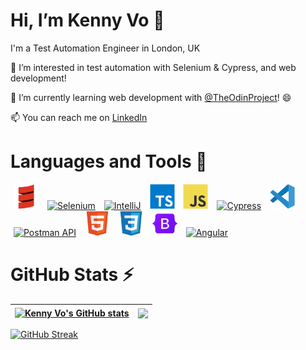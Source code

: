 # Hi, I’m Kenny Vo 👋

I'm a Test Automation Engineer in London, UK

👀 I’m interested in test automation with Selenium & Cypress, and web development!

🌱 I’m currently learning web development with [@TheOdinProject](https://github.com/TheOdinProject/theodinproject)! 😄

📫 You can reach me on [LinkedIn](https://www.linkedin.com/in/vokenny)

# Languages and Tools 🧰

<style>
  .icon {
    padding-left: 5px;
    padding-right: 5px;
  }
</style>

<a href="https://www.scala-lang.org/"><img src="https://raw.githubusercontent.com/devicons/devicon/master/icons/scala/scala-original.svg" alt="Scala" height="40" class="icon"/></a>
<a href="https://www.selenium.dev/"><img src="https://seeklogo.com/images/S/selenium-logo-A1B53CEFB0-seeklogo.com.png" alt="Selenium" height="40" class="icon"/></a>
<a href="https://www.jetbrains.com/idea/"><img src="https://resources.jetbrains.com/storage/products/company/brand/logos/IntelliJ_IDEA_icon.svg" alt="IntelliJ" height="40" class="icon"/></a>
<a href="https://www.typescriptlang.org/"><img src="https://raw.githubusercontent.com/devicons/devicon/master/icons/typescript/typescript-original.svg" alt="TypeScript" height="40" class="icon"/></a>
<a href="https://www.javascript.com/"><img src="https://raw.githubusercontent.com/devicons/devicon/master/icons/javascript/javascript-original.svg" alt="JavaScript" height="40" class="icon"/></a>
<a href="https://www.cypress.io/"><img src="https://raw.githubusercontent.com/cypress-io/cypress-icons/master/src/logo/cypress-io-logo-round-flat.svg" alt="Cypress" height="40" class="icon"/></a>
<a href="https://code.visualstudio.com/"><img src="https://raw.githubusercontent.com/devicons/devicon/master/icons/vscode/vscode-original.svg" alt="Visual Studio Code" height="40" class="icon"/></a>
<a href="https://www.postman.com/"><img src="https://www.postman.com/assets/logos/postman-logo-stacked.svg" alt="Postman API" height="40" class="icon"/></a>
<a href="https://html.spec.whatwg.org/"><img src="https://raw.githubusercontent.com/devicons/devicon/master/icons/html5/html5-original.svg" alt="HTML5" height="40" class="icon"/></a>
<a href="https://www.w3.org/Style/CSS/specs.en.html"><img src="https://raw.githubusercontent.com/devicons/devicon/master/icons/css3/css3-original.svg" alt="CSS3" height="40" class="icon"/></a>
<a href="https://getbootstrap.com/"><img src="https://raw.githubusercontent.com/devicons/devicon/master/icons/bootstrap/bootstrap-original.svg" alt="Bootstrap" height="40" class="icon"/></a>
<a href="https://angular.io/"><img src="https://angular.io/assets/images/logos/angular/angular.svg" alt="Angular" height="40" class="icon"/></a>

# GitHub Stats ⚡️

| <a href="https://github.com/anuraghazra/github-readme-stats"><img align="center" src="https://github-readme-stats.vercel.app/api?username=vokenny&show_icons=true&count_private=true&include_all_commits=true&theme=buefy&hide_border=true" alt="Kenny Vo's GitHub stats" /></a> | <a href="https://github.com/anuraghazra/github-readme-stats"><img align="center" src="https://github-readme-stats.vercel.app/api/top-langs/?username=vokenny&layout=compact&theme=buefy&hide_border=true" /></a> |
| -------------------------------------------------------------------------------------------------------------------------------------------------------------------------------------------------------------------------------------------------------------------------------- | ---------------------------------------------------------------------------------------------------------------------------------------------------------------------------------------------------------------- |

[![GitHub Streak](https://github-readme-streak-stats.herokuapp.com?user=vokenny&theme=buefy&date_format=j%20M%5B%20Y%5D)](https://git.io/streak-stats)

<!---
vokenny/vokenny is a ✨ special ✨ repository because its `README.md` (this file) appears on your GitHub profile.
You can click the Preview link to take a look at your changes.
--->
